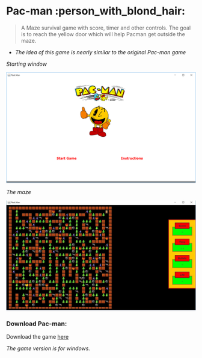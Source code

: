 # Pac-man  :person_with_blond_hair:

>A Maze survival game with score, timer and other controls. The goal is to reach the yellow door which will help Pacman get outside the maze.

* _The idea of this game is nearly similar to the original Pac-man game_

_Starting window_

![Starting window](https://github.com/ziyadelbanna/Pac-man/blob/master/Untitled.png)

_The maze_

![The maze](https://github.com/ziyadelbanna/Pac-man/blob/master/maze.jpg)

### Download Pac-man:
Download the game [here]()

_The game version is for windows._

